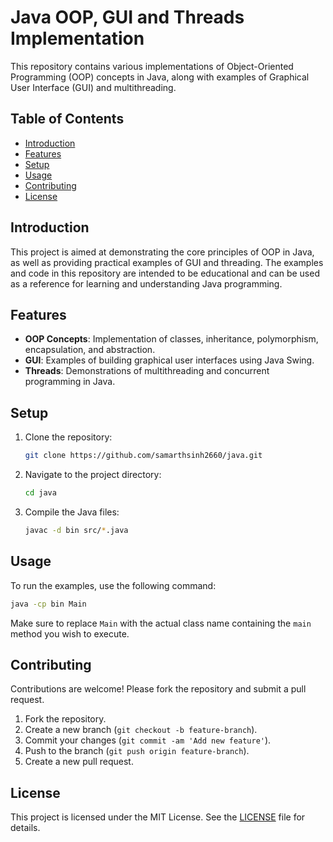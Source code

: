 
# Java OOP, GUI and Threads Implementation

This repository contains various implementations of Object-Oriented Programming (OOP) concepts in Java, along with examples of Graphical User Interface (GUI) and multithreading.

## Table of Contents

- [Introduction](#introduction)
- [Features](#features)
- [Setup](#setup)
- [Usage](#usage)
- [Contributing](#contributing)
- [License](#license)

## Introduction

This project is aimed at demonstrating the core principles of OOP in Java, as well as providing practical examples of GUI and threading. The examples and code in this repository are intended to be educational and can be used as a reference for learning and understanding Java programming.

## Features

- **OOP Concepts**: Implementation of classes, inheritance, polymorphism, encapsulation, and abstraction.
- **GUI**: Examples of building graphical user interfaces using Java Swing.
- **Threads**: Demonstrations of multithreading and concurrent programming in Java.

## Setup

1. Clone the repository:
   ```bash
   git clone https://github.com/samarthsinh2660/java.git
   ```
2. Navigate to the project directory:
   ```bash
   cd java
   ```
3. Compile the Java files:
   ```bash
   javac -d bin src/*.java
   ```

## Usage

To run the examples, use the following command:
```bash
java -cp bin Main
```

Make sure to replace `Main` with the actual class name containing the `main` method you wish to execute.

## Contributing

Contributions are welcome! Please fork the repository and submit a pull request.

1. Fork the repository.
2. Create a new branch (`git checkout -b feature-branch`).
3. Commit your changes (`git commit -am 'Add new feature'`).
4. Push to the branch (`git push origin feature-branch`).
5. Create a new pull request.

## License

This project is licensed under the MIT License. See the [LICENSE](LICENSE) file for details.
```
